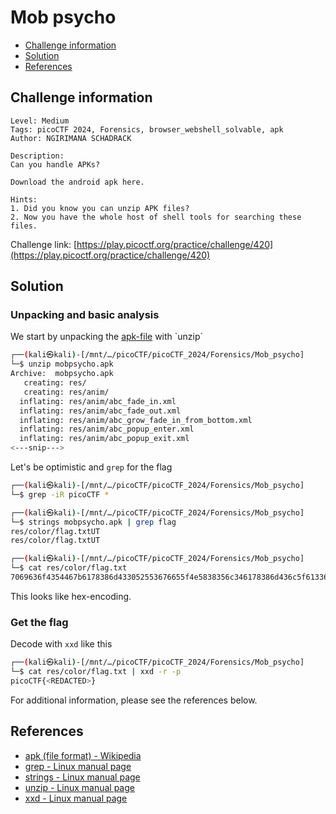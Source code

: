 # Mob psycho

- [Challenge information](#challenge-information)
- [Solution](#solution)
- [References](#references)

## Challenge information

```text
Level: Medium
Tags: picoCTF 2024, Forensics, browser_webshell_solvable, apk
Author: NGIRIMANA SCHADRACK

Description:
Can you handle APKs?

Download the android apk here.

Hints:
1. Did you know you can unzip APK files?
2. Now you have the whole host of shell tools for searching these files.
```

Challenge link: [https://play.picoctf.org/practice/challenge/420](https://play.picoctf.org/practice/challenge/420)

## Solution

### Unpacking and basic analysis

We start by unpacking the [apk-file](https://en.wikipedia.org/wiki/Apk_(file_format)) with `unzip`

```bash
┌──(kali㉿kali)-[/mnt/…/picoCTF/picoCTF_2024/Forensics/Mob_psycho]
└─$ unzip mobpsycho.apk 
Archive:  mobpsycho.apk
   creating: res/
   creating: res/anim/
  inflating: res/anim/abc_fade_in.xml  
  inflating: res/anim/abc_fade_out.xml  
  inflating: res/anim/abc_grow_fade_in_from_bottom.xml  
  inflating: res/anim/abc_popup_enter.xml  
  inflating: res/anim/abc_popup_exit.xml  
<---snip--->
```

Let's be optimistic and `grep` for the flag

```bash
┌──(kali㉿kali)-[/mnt/…/picoCTF/picoCTF_2024/Forensics/Mob_psycho]
└─$ grep -iR picoCTF *  

┌──(kali㉿kali)-[/mnt/…/picoCTF/picoCTF_2024/Forensics/Mob_psycho]
└─$ strings mobpsycho.apk | grep flag   
res/color/flag.txtUT
res/color/flag.txtUT

┌──(kali㉿kali)-[/mnt/…/picoCTF/picoCTF_2024/Forensics/Mob_psycho]
└─$ cat res/color/flag.txt                                     
7069636f4354467b6178386d433052553676655f4e5838356c346178386d436c5f61336562356163327d
```

This looks like hex-encoding.

### Get the flag

Decode with `xxd` like this

```bash
┌──(kali㉿kali)-[/mnt/…/picoCTF/picoCTF_2024/Forensics/Mob_psycho]
└─$ cat res/color/flag.txt | xxd -r -p
picoCTF{<REDACTED>}   
```

For additional information, please see the references below.

## References

- [apk (file format) - Wikipedia](https://en.wikipedia.org/wiki/Apk_(file_format))
- [grep - Linux manual page](https://man7.org/linux/man-pages/man1/grep.1.html)
- [strings - Linux manual page](https://man7.org/linux/man-pages/man1/strings.1.html)
- [unzip - Linux manual page](https://linux.die.net/man/1/unzip)
- [xxd - Linux manual page](https://linux.die.net/man/1/xxd)
